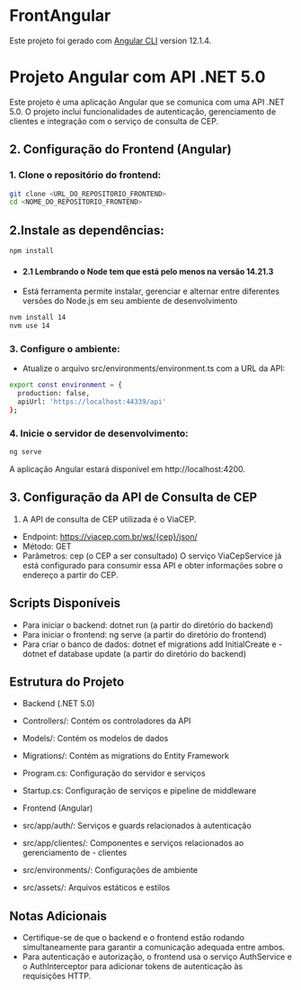 # FrontAngular

Este projeto foi gerado com [Angular CLI](https://github.com/angular/angular-cli) version 12.1.4.

# Projeto Angular com API .NET 5.0
Este projeto é uma aplicação Angular que se comunica com uma API .NET 5.0. O projeto inclui funcionalidades de autenticação, gerenciamento de clientes e integração com o serviço de consulta de CEP.

## 2. Configuração do Frontend (Angular)
### 1. Clone o repositório do frontend:

```bash
git clone <URL_DO_REPOSITORIO_FRONTEND>
cd <NOME_DO_REPOSITORIO_FRONTEND>
```
## 2.Instale as dependências:

```bash
npm install
```
- #### 2.1 Lembrando o Node tem que está pelo menos na versão 14.21.3 
- Está ferramenta permite instalar, gerenciar e alternar entre diferentes versões do Node.js em seu ambiente de desenvolvimento
```bash
nvm install 14
nvm use 14
```
### 3. Configure o ambiente:

- Atualize o arquivo src/environments/environment.ts com a URL da API:

```bash
export const environment = {
  production: false,
  apiUrl: 'https://localhost:44339/api'
};
```
### 4. Inicie o servidor de desenvolvimento:

```bash
ng serve
```
A aplicação Angular estará disponível em http://localhost:4200.

## 3. Configuração da API de Consulta de CEP
1. A API de consulta de CEP utilizada é o ViaCEP.

- Endpoint: https://viacep.com.br/ws/{cep}/json/
- Método: GET
- Parâmetros: cep (o CEP a ser consultado)
O serviço ViaCepService já está configurado para consumir essa API e obter informações sobre o endereço a partir do CEP.

## Scripts Disponíveis
- Para iniciar o backend: dotnet run (a partir do diretório do backend)
- Para iniciar o frontend: ng serve (a partir do diretório do frontend)
- Para criar o banco de dados: dotnet ef migrations add InitialCreate e - dotnet ef database update (a partir do diretório do backend)
## Estrutura do Projeto
- Backend (.NET 5.0)

- Controllers/: Contém os controladores da API
- Models/: Contém os modelos de dados
- Migrations/: Contém as migrations do Entity Framework
- Program.cs: Configuração do servidor e serviços
- Startup.cs: Configuração de serviços e pipeline de middleware
- Frontend (Angular)

- src/app/auth/: Serviços e guards relacionados à autenticação
- src/app/clientes/: Componentes e serviços relacionados ao gerenciamento de - clientes
- src/environments/: Configurações de ambiente
- src/assets/: Arquivos estáticos e estilos
## Notas Adicionais
- Certifique-se de que o backend e o frontend estão rodando simultaneamente para garantir a comunicação adequada entre ambos.
- Para autenticação e autorização, o frontend usa o serviço AuthService e o AuthInterceptor para adicionar tokens de autenticação às requisições HTTP.
